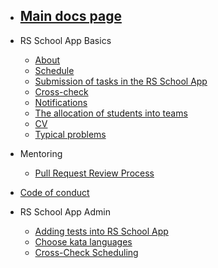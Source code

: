 - ## [Main docs page](README.md)

- RS School App Basics
  - [About](platform/about.md)
  - [Schedule](platform/shedule.md)
  - [Submission of tasks in the RS School App](platform/tasks.md)
  - [Cross-check](platform/cross-check-flow.md)
  - [Notifications](platform/notifications.md)
  - [The allocation of students into teams](platform/team-allocation.md)
  - [CV](platform/cv.md)
  - [Typical problems](platform/typical-problems.md)
- Mentoring
  - [Pull Request Review Process](platform/pull-request-review-process.md)
- [Code of conduct](code-of-conduct.md)
- RS School App Admin
  - [Adding tests into RS School App](platform/adding-tests.md)
  - [Choose kata languages](platform/choose-kata-languages.md)
  - [Cross-Check Scheduling](platform/cross-check-scheduling.md)
